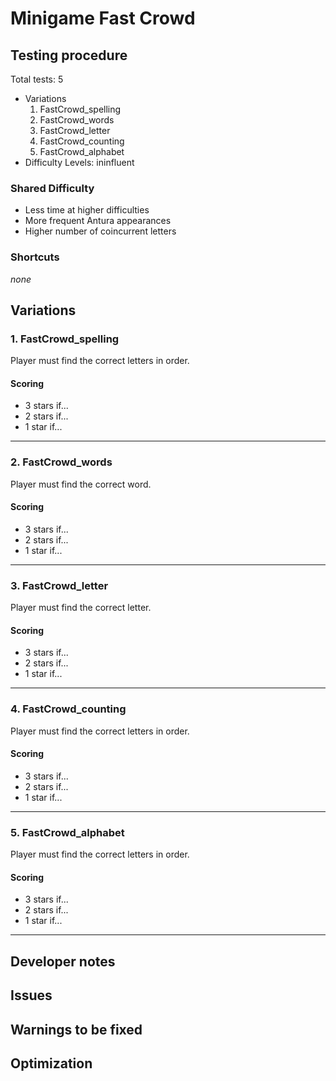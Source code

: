 # Minigame Fast Crowd

## Testing procedure
Total tests: 5
- Variations
	1. FastCrowd_spelling
    2. FastCrowd_words
    3. FastCrowd_letter
    4. FastCrowd_counting
    5. FastCrowd_alphabet
- Difficulty Levels: ininfluent

### Shared Difficulty
- Less time at higher difficulties
- More frequent Antura appearances
- Higher number of coincurrent letters

### Shortcuts
_none_

## Variations

### 1. FastCrowd_spelling
Player must find the correct letters in order.

#### Scoring
- 3 stars if...
- 2 stars if...
- 1 star if...
---
### 2. FastCrowd_words
Player must find the correct word.

#### Scoring
- 3 stars if...
- 2 stars if...
- 1 star if...
---
### 3. FastCrowd_letter
Player must find the correct letter.

#### Scoring
- 3 stars if...
- 2 stars if...
- 1 star if...
---
### 4. FastCrowd_counting
Player must find the correct letters in order.

#### Scoring
- 3 stars if...
- 2 stars if...
- 1 star if...
---
### 5. FastCrowd_alphabet
Player must find the correct letters in order.

#### Scoring
- 3 stars if...
- 2 stars if...
- 1 star if...
---
## Developer notes

## Issues

## Warnings to be fixed

## Optimization
